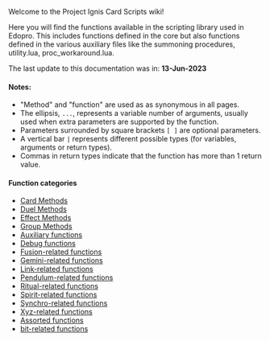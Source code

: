 Welcome to the Project Ignis Card Scripts wiki!

Here you will find the functions available in the scripting library used in Edopro. This includes functions defined in the core but also functions defined in the various auxiliary files like the summoning procedures, utility.lua, proc_workaround.lua.

The last update to this documentation was in: **13-Jun-2023**

#### Notes:
- "Method" and "function" are used as as synonymous in all pages.
- The ellipsis, `...`, represents a variable number of arguments, usually used when extra parameters are supported by the function.
- Parameters surrounded by square brackets `[ ]` are optional parameters.
- A vertical bar `|` represents different possible types (for variables, arguments or return types).
- Commas in return types indicate that the function has more than 1 return value.


#### Function categories
- [Card Methods](https://github.com/ProjectIgnis/CardScripts/wiki/Scripting-Library:-Card.-methods)
- [Duel Methods](https://github.com/ProjectIgnis/CardScripts/wiki/Scripting-Library:-Duel.-methods)
- [Effect Methods](https://github.com/ProjectIgnis/CardScripts/wiki/Scripting-Library:-Effect.-methods)
- [Group Methods](https://github.com/ProjectIgnis/CardScripts/wiki/Scripting-Library:-Group.-methods)
- [Auxiliary functions](https://github.com/ProjectIgnis/CardScripts/wiki/Scripting-Library:-Auxiliary-functions)
- [Debug functions](https://github.com/ProjectIgnis/CardScripts/wiki/Scripting-Library:-other-functions#debug-functions)
- [Fusion-related functions](https://github.com/ProjectIgnis/CardScripts/wiki/Scripting-Library:-other-functions#fusion-related-functions)
- [Gemini-related functions](https://github.com/ProjectIgnis/CardScripts/wiki/Scripting-Library:-other-functions#gemini-related-functions)
- [Link-related functions](https://github.com/ProjectIgnis/CardScripts/wiki/Scripting-Library:-other-functions#link-related-functions)
- [Pendulum-related functions](https://github.com/ProjectIgnis/CardScripts/wiki/Scripting-Library:-other-functions#pendulum-related-functions)
- [Ritual-related functions](https://github.com/ProjectIgnis/CardScripts/wiki/Scripting-Library:-other-functions#ritual-related-functions)
- [Spirit-related functions](https://github.com/ProjectIgnis/CardScripts/wiki/Scripting-Library:-other-functions#spirit-related-functions)
- [Synchro-related functions](https://github.com/ProjectIgnis/CardScripts/wiki/Scripting-Library:-other-functions#synchro-related-functions)
- [Xyz-related functions](https://github.com/ProjectIgnis/CardScripts/wiki/Scripting-Library:-other-functions#xyz-related-functions)
- [Assorted functions](https://github.com/ProjectIgnis/CardScripts/wiki/Scripting-Library:-other-functions#assorted-functions)
- [bit-related functions](https://github.com/ProjectIgnis/CardScripts/wiki/Scripting-Library:-other-functions#bit-related-functions)
